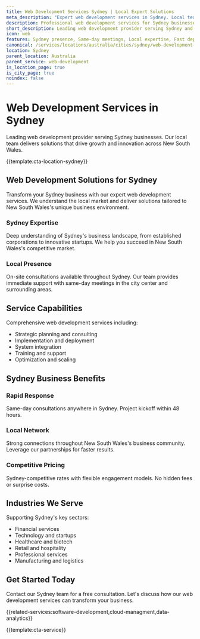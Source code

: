 ```yaml
---
title: Web Development Services Sydney | Local Expert Solutions
meta_description: "Expert web development services in Sydney. Local team, same-day consultations, proven results. Transform your business today."
description: Professional web development services for Sydney businesses
short_description: Leading web development provider serving Sydney and New South Wales.
icon: web
features: Sydney presence, Same-day meetings, Local expertise, Fast deployment, Competitive rates, Proven track record
canonical: /services/locations/australia/cities/sydney/web-development-sydney.html
location: Sydney
parent_location: Australia
parent_service: web-development
is_location_page: true
is_city_page: true
noindex: false
---
```


# Web Development Services in Sydney

Leading web development provider serving Sydney businesses. Our local team delivers solutions that drive growth and innovation across New South Wales.

{{template:cta-location-sydney}}

## Web Development Solutions for Sydney

Transform your Sydney business with our expert web development services. We understand the local market and deliver solutions tailored to New South Wales's unique business environment.

### Sydney Expertise

Deep understanding of Sydney's business landscape, from established corporations to innovative startups. We help you succeed in New South Wales's competitive market.

### Local Presence

On-site consultations available throughout Sydney. Our team provides immediate support with same-day meetings in the city center and surrounding areas.

## Service Capabilities

Comprehensive web development services including:
- Strategic planning and consulting
- Implementation and deployment
- System integration
- Training and support
- Optimization and scaling

## Sydney Business Benefits

### Rapid Response
Same-day consultations anywhere in Sydney. Project kickoff within 48 hours.

### Local Network
Strong connections throughout New South Wales's business community. Leverage our partnerships for faster results.

### Competitive Pricing
Sydney-competitive rates with flexible engagement models. No hidden fees or surprise costs.

## Industries We Serve

Supporting Sydney's key sectors:
- Financial services
- Technology and startups
- Healthcare and biotech
- Retail and hospitality
- Professional services
- Manufacturing and logistics

## Get Started Today

Contact our Sydney team for a free consultation. Let's discuss how our web development services can transform your business.

{{related-services:software-development,cloud-managment,data-analytics}}

{{template:cta-service}}
